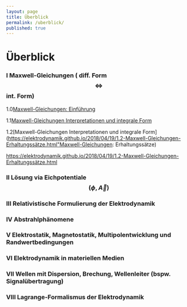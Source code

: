 ```yaml
---
layout: page
title: Überblick
permalink: /uberblick/
published: true
---
```

# Überblick


### I Maxwell-Gleichungen ( diff. Form $$ \Longleftrightarrow $$ int. Form)

1.0[Maxwell-Gleichungen: Einführung](https://elektrodynamik.github.io/2018/04/12/1.0-Maxwell-Gleichungen-Einführung.html "Maxwell-Gleichungen: Einführung")

1.1[Maxwell-Gleichungen Interpretationen und integrale Form](https://elektrodynamik.github.io/2018/04/17/1.1-Maxwell-Gleichungen-Interpretationen.html "Maxwell-Gleichungen: Interpretationen und integrale Form")

1.2[Maxwell-Gleichungen Interpretationen und integrale Form](https://elektrodynamik.github.io/2018/04/19/1.2-Maxwell-Gleichungen-Erhaltungssätze.html"Maxwell-Gleichungen: Erhaltungssätze)

https://elektrodynamik.github.io/2018/04/19/1.2-Maxwell-Gleichungen-Erhaltungssätze.html

### II Lösung via Eichpotentiale $$ (\phi , \vec A)  $$
### III Relativistische Formulierung der Elektrodynamik
### IV Abstrahlphänomene
### V Elektrostatik, Magnetostatik, Multipolentwicklung und Randwertbedingungen
### VI Elektrodynamik in materiellen Medien
### VII Wellen mit Dispersion, Brechung, Wellenleiter (bspw. Signalübertragung)
### VIII Lagrange-Formalismus der Elektrodynamik
